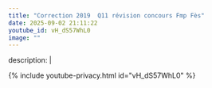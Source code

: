```yaml
---
title: "Correction 2019  Q11 révision concours Fmp Fès"
date: 2025-09-02 21:11:22 
youtube_id: vH_dS57WhL0
image: ""
---
```

description: |
  
{% include youtube-privacy.html id="vH_dS57WhL0" %}
